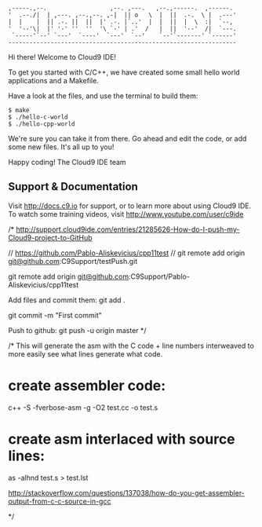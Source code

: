     ,-----.,--.                  ,--. ,---.   ,--.,------.  ,------.
    '  .--./|  | ,---. ,--.,--. ,-|  || o   \  |  ||  .-.  \ |  .---'
    |  |    |  || .-. ||  ||  |' .-. |`..'  |  |  ||  |  \  :|  `--, 
    '  '--'\|  |' '-' ''  ''  '\ `-' | .'  /   |  ||  '--'  /|  `---.
     `-----'`--' `---'  `----'  `---'  `--'    `--'`-------' `------'
    ----------------------------------------------------------------- 


Hi there! Welcome to Cloud9 IDE!

To get you started with C/C++, we have created some small hello world
applications and a Makefile.

Have a look at the files, and use the terminal to build them:

    $ make
    $ ./hello-c-world
    $ ./hello-cpp-world

We're sure you can take it from there. Go ahead and edit the code, 
or add some new files. It's all up to you! 

Happy coding!
The Cloud9 IDE team


## Support & Documentation

Visit http://docs.c9.io for support, or to learn more about using Cloud9 IDE. 
To watch some training videos, visit http://www.youtube.com/user/c9ide

/*
http://support.cloud9ide.com/entries/21285626-How-do-I-push-my-Cloud9-project-to-GitHub

// https://github.com/Pablo-Aliskevicius/cpp11test
// git remote add origin git@github.com:C9Support/testPush.git 

git remote add origin git@github.com:C9Support/Pablo-Aliskevicius/cpp11test 

Add files and commit them:
git add . 

git commit -m "First commit"

Push to github: 
git push -u origin master
*/

/*
This will generate the asm with the C code + line numbers interweaved to more easily see what lines generate what code.

# create assembler code:
c++ -S -fverbose-asm -g -O2 test.cc -o test.s
# create asm interlaced with source lines:
as -alhnd test.s > test.lst

http://stackoverflow.com/questions/137038/how-do-you-get-assembler-output-from-c-c-source-in-gcc

*/